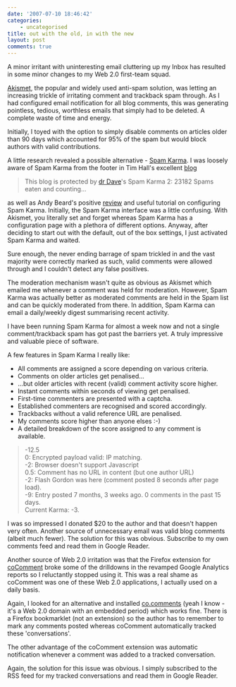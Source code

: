 ```yaml
---
date: '2007-07-10 18:46:42'
categories:
    - uncategorised
title: out with the old, in with the new
layout: post
comments: true
---
```

A minor irritant with uninteresting email cluttering up my Inbox has
resulted in some minor changes to my Web 2.0 first-team squad.

[Akismet](http://akismet.com/), the popular and widely used anti-spam
solution, was letting an increasing trickle of irritating comment and
trackback spam through. As I had configured email notification for all
blog comments, this was generating pointless, tedious, worthless emails
that simply had to be deleted. A complete waste of time and energy.

Initially, I toyed with the option to simply disable comments on
articles older than 90 days which accounted for 95% of the spam but
would block authors with valid contributions.

A little research revealed a possible alternative - [Spam
Karma](http://unknowngenius.com/blog/wordpress/spam-karma/). I was
loosely aware of Spam Karma from the footer in Tim Hall's excellent
[blog](http://www.oracle-base.com/blog)
> This blog is protected by [dr
> Dave](http://unknowngenius.com/blog/ "Dave")'s Spam Karma 2: 23182
> Spams eaten and counting...

as well as Andy Beard's positive
[review](http://andybeard.eu/2007/05/akismet-spam-karma.html) and useful
tutorial on configuring Spam Karma.
Initially, the Spam Karma interface was a little confusing. With
Akismet, you literally set and forget whereas Spam Karma has a
configuration page with a plethora of different options. Anyway, after
deciding to start out with the default, out of the box settings, I just
activated Spam Karma and waited.

Sure enough, the never ending barrage of spam trickled in and the vast
majority were correctly marked as such, valid comments were allowed
through and I couldn't detect any false positives.

The moderation mechanism wasn't quite as obvious as Akismet which
emailed me whenever a comment was held for moderation. However, Spam
Karma was actually better as moderated comments are held in the Spam
list and can be quickly moderated from there. In addition, Spam Karma
can email a daily/weekly digest summarising recent activity.

I have been running Spam Karma for almost a week now and not a single
comment/trackback spam has got past the barriers yet. A truly impressive
and valuable piece of software.

A few features in Spam Karma I really like:

-   All comments are assigned a score depending on various criteria.
-   Comments on older articles get penalised...
-   ...but older articles with recent (valid) comment activity score
    higher.
-   Instant comments within seconds of viewing get penalised.
-   First-time commenters are presented with a captcha.
-   Established commenters are recognised and scored accordingly.
-   Trackbacks without a valid reference URL are penalised.
-   My comments score higher than anyone elses :-)
-   A detailed breakdown of the score assigned to any comment is
    available.

> -12.5 \
>  0: Encrypted payload valid: IP matching.\
>  -2: Browser doesn't support Javascript\
>  0.5: Comment has no URL in content (but one author URL)\
>  -2: Flash Gordon was here (comment posted 8 seconds after page
> load).\
>  -9: Entry posted 7 months, 3 weeks ago. 0 comments in the past 15
> days.\
>  Current Karma: -3.

I was so impressed I donated $20 to the author and that doesn't happen
very often.
Another source of unnecessary email was valid blog comments (albeit much
fewer). The solution for this was obvious. Subscribe to my own comments
feed and read them in Google Reader.

Another source of Web 2.0 irritation was that the Firefox extension for
[coComment](http://www.cocomment.com/) broke some of the drilldowns in
the revamped Google Analytics reports so I reluctantly stopped using it.
This was a real shame as coComment was one of these Web 2.0
applications, I actually used on a daily basis.

Again, I looked for an alternative and installed
[co.comments](http://co.mments.com/) (yeah I know - it's a Web 2.0
domain with an embedded period) which works fine. There is a Firefox
bookmarklet (not an extension) so the author has to remember to mark any
comments posted whereas coComment automatically tracked these
'conversations'.

The other advantage of the coComment extension was automatic
notification whenever a comment was added to a tracked conversation.

Again, the solution for this issue was obvious. I simply subscribed to
the RSS feed for my tracked conversations and read them in Google
Reader.
